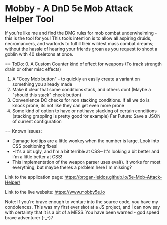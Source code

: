 # Mobby - A DnD 5e Mob Attack Helper Tool
If you're like me and find the DMG rules for mob combat underwhelming - this is the tool for you!
This tools intention is to allow all aspiring druids, necromancers, and warlords to fulfill their wildest mass combat dreams; without the hassle of hearing your friends groan as you request to shoot a goblin with 40 skeletons at once.

== ToDo:
  0. A Custom Counter kind of effect for weapons (To track strength drain or other misc effects)
  
  
  1. A "Copy Mob button" - to quickly an easily create a variant on something you already made
  2. Make it clear that some conditions stack, and others dont (Maybe a "should this stack" check button)
  3. Convenience DC checks for non stacking conditions. If all we do is knock prone, its not like they can get even more prone
  4. Some kind of option to have or not have stacking of certain conditions (stacking grappling is pretty good for example)
  Far Future: Save a JSON of current configuration

== Known issues:
  - Damage tooltips are a little wonkey when the number is large. Look into CSS positioning fixes!
  - ~It's a bit ugly, and I'm a bit terrible at CSS~ It's looking a bit better and I'm a little better at CSS!
  - This implementation of the weapon parser uses eval(). It works for most everything, but maybe theres a problem here I'm missing?




Link to the application page:
https://brogan-leidos.github.io/5e-Mob-Attack-Helper/

Link to the live website:
https://www.mobby5e.io


Note: If you're brave enough to venture into the source code, you have my condolences. This was my first ever shot at a JS project, and I can now say with certainty that it is a bit of a MESS. You have been warned - god speed brave adventurer (-_-)7
